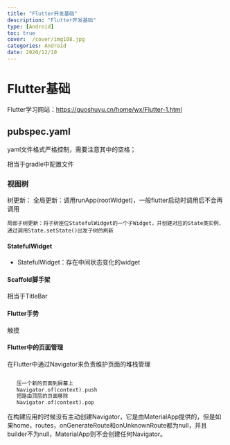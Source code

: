 ```yaml
---
title: "Flutter开发基础"
description: "Flutter开发基础"
type: [Android]
toc: true
cover:  /cover/img108.jpg
categories: Android
date: 2020/12/10
---
```


# Flutter基础


Flutter学习网站：https://guoshuyu.cn/home/wx/Flutter-1.html

## pubspec.yaml

yaml文件格式严格控制，需要注意其中的空格； 

相当于gradle中配置文件 


### 视图树

树更新：
    全局更新：调用runApp(rootWidget)，一般flutter启动时调用后不会再调用

    局部子树更新：将子树座位StatefulWidget的一个子Widget，并创建对应的State类实例，通过调用State.setState()出发子树的刷新




 #### StatefulWidget

 * StatefulWidget：存在中间状态变化的widget

   

 #### Scaffold脚手架

 相当于TitleBar   


 #### Flutter手势

 触摸


 #### Flutter中的页面管理

 在Flutter中通过Navigator来负责维护页面的堆栈管理

 ```dart

    压一个新的页面到屏幕上
    Navigator.of(context).push
    把路由顶层的页面移除
    Navigator.of(context).pop

 ```

在构建应用的时候没有主动创建Navigator，它是由MaterialApp提供的，但是如果home，routes，onGenerateRoute和onUnknownRoute都为null，并且builder不为null，MaterialApp则不会创建任何Navigator。




